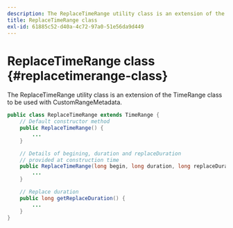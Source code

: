 ```yaml
---
description: The ReplaceTimeRange utility class is an extension of the TimeRange class to be used with CustomRangeMetadata.
title: ReplaceTimeRange class
exl-id: 61885c52-d40a-4c72-97a0-51e56da9d449
---
```

# ReplaceTimeRange class {#replacetimerange-class}

The ReplaceTimeRange utility class is an extension of the TimeRange class to be used with CustomRangeMetadata.

```java
public class ReplaceTimeRange extends TimeRange {
    // Default constructor method
    public ReplaceTimeRange() { 
        ... 
    }

    // Details of begining, duration and replaceDuration 
    // provided at construction time 
    public ReplaceTimeRange(long begin, long duration, long replaceDuration) { 
        ... 
    }

    // Replace duration
    public long getReplaceDuration() { 
        ... 
    }
}

```
